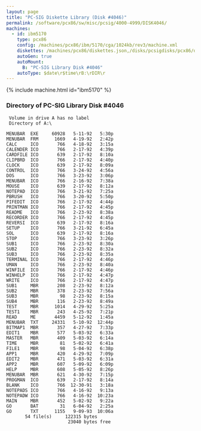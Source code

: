 ```yaml
---
layout: page
title: "PC-SIG Diskette Library (Disk #4046)"
permalink: /software/pcx86/sw/misc/pcsig/4000-4999/DISK4046/
machines:
  - id: ibm5170
    type: pcx86
    config: /machines/pcx86/ibm/5170/cga/1024kb/rev3/machine.xml
    diskettes: /machines/pcx86/diskettes.json,/disks/pcsigdisks/pcx86/diskettes.json
    autoGen: true
    autoMount:
      B: "PC-SIG Library Disk #4046"
    autoType: $date\r$time\rB:\rDIR\r
---
```


{% include machine.html id="ibm5170" %}

### Directory of PC-SIG Library Disk #4046

     Volume in drive A has no label
     Directory of A:\

    MENUBAR  EXE     60928   5-11-92   5:30p
    MENUBAR  FRM      1669   4-19-92   2:42p
    CALC     ICO       766   4-18-92   3:15a
    CALENDER ICO       766   2-17-92   4:39p
    CARDFILE ICO       639   2-17-92   8:10a
    CLIPBRD  ICO       766   2-17-92   4:40p
    CLOCK    ICO       639   2-17-92   8:09a
    CONTROL  ICO       766   3-24-92   4:56a
    DOS      ICO       766   3-23-92   3:06p
    MENUBAR  ICO       766   2-16-92   7:38a
    MOUSE    ICO       639   2-17-92   8:12a
    NOTEPAD  ICO       766   3-21-92   7:25a
    PBRUSH   ICO       766   3-20-92   5:50p
    PIFEDIT  ICO       766   2-17-92   4:44p
    PRINTMAN ICO       766   2-17-92   4:45p
    README   ICO       766   2-23-92   8:38a
    RECORDER ICO       766   2-17-92   4:45p
    REVERSI  ICO       639   2-17-92   8:16a
    SETUP    ICO       766   3-21-92   6:45a
    SOL      ICO       639   2-17-92   8:16a
    STOP     ICO       766   3-23-92   3:26p
    SUB1     ICO       766   2-23-92   8:30a
    SUB2     ICO       766   2-23-92   8:32a
    SUB3     ICO       766   2-23-92   8:35a
    TERMINAL ICO       766   2-17-92   4:46p
    UMAN     ICO       766   2-23-92   8:40a
    WINFILE  ICO       766   2-17-92   4:46p
    WINHELP  ICO       766   2-17-92   4:47p
    WRITE    ICO       766   2-17-92   4:47p
    SUB1     MBR       208   2-23-92   8:12a
    SUB2     MBR       378   2-23-92   7:56a
    SUB3     MBR        98   2-23-92   8:15a
    SUB4     MBR       116   2-23-92   8:49a
    TEST     MBR      1014   4-29-92   5:25a
    TEST1    MBR       243   4-25-92   7:21p
    READ     ME       4459   5-12-92   1:45a
    MENUBAR  TXT     24331   5-10-92  12:44p
    BITMAP1  MBR       357   4-27-92   7:33p
    EDIT1    MBR       577   5-03-92   6:33a
    MASTER   MBR       409   5-03-92   6:14a
    TIME     MBR        81   5-02-92   6:41a
    FILE1    MBR        98   5-04-92   6:38p
    APP1     MBR       420   4-29-92   7:09p
    EDIT2    MBR       471   5-03-92   6:31a
    APP2     MBR       607   5-09-92   6:09p
    HELP     MBR       608   5-05-92   8:26p
    MENUBAR  MBR       621   4-30-92   7:15p
    PROGMAN  ICO       639   2-17-92   8:14a
    BLANK    ICO       766  12-30-91   3:18a
    NOTEPADS ICO       766   4-16-92   9:13a
    NOTEPADW ICO       766   4-16-92  10:23a
    MAIN     MBR       452   5-02-92   9:22a
    GO       BAT        31   6-04-92   2:25a
    GO       TXT      1155   9-09-93  10:06a
           54 file(s)     122315 bytes
                           23040 bytes free
